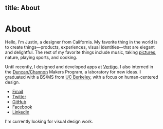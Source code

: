 title: About
---

# About

Hello, I'm Justin, a designer from California. My favorite thing in the world is to create things—products, experiences, visual identities—that are elegant and delightful. The rest of my favorite things include music, taking [pictures](http://ihardlyknowher.com/justinjaywang), nature, playing sports, and cooking.

Until recently, I designed and developed apps at [Vertigo](http://vertigo.com/). I also interned in the [Duncan/Channon](http://www.duncanchannon.com/) Makers Program, a laboratory for new ideas. I graduated with a BS/MS from [UC Berkeley](http://www.berkeley.edu/), with a focus on human-centered design.

- <a href="mailto:hello@justinjaywang.com">Email</a>
- [Twitter](http://twitter.com/justinjaywang)
- [GitHub](https://github.com/justinjaywang)
- [Facebook](https://www.facebook.com/justinjaywang)
- [LinkedIn](http://www.linkedin.com/in/justinjaywang)

I'm currently looking for visual design work.

<!-- TO DO: edit this last part -->
